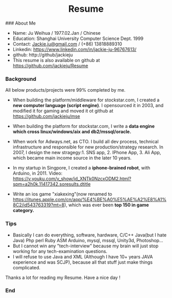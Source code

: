 <h1 align = "center">Resume</h1>
### About Me

- Name: Ju Weihua / 1977.02.Jan / Chinese 
- Education: Shanghai University Computer Science Dept. 1999
- Contact: Jackie.ju@gmail.com / (+86) 13818889310
- Linkedin: https://www.linkedin.com/in/jackie-ju-96767613/
- github: http://github/jackieju
- This resume is also available on github at https://github.com/jackieju/Resume 

### Background
All below products/projects were 99% completed by me.

- When building the platform/middleware for stockstar.com, I created a **new computer language (script engine)**. I opensourced it in 2003, and modified it for gaming and moved it ot github at https://github.com/jackieju/mse 

- When building the platform for stockstar.com, I write a **data engine which cross linux/windows/aix and db2/mssql/oracle.**

- When work for Adways.net, as CTO. I build all dev process, technical infrastructure and responsible for new production/strategy research. In 2007, I design the new stragegy:1. SNS app, 2. IPhone App, 3. Ali App, which became  main income source in the later 10 years.

- In my startup in Singpore, I created a **iphone-brained robot**, with Arduino, in 2011. Video: https://v.youku.com/v_show/id_XNTk0NzcxODM2.html?spm=a2h0k.11417342.soresults.dtitle

- Write an ios game "xiakexing"(now renamed to https://itunes.apple.com/cn/app/%E4%BE%A0%E5%AE%A2%E8%A1%8C2/id543763319?mt=8), which was ever been **top 150 in game category.**


### Tips
- Basically I can do everything, software, hardware, C/C++ Java(but I hate Java) Php perl Ruby ASM Arduino, mysql, mssql, Unity3d, Photoshop... 
-  But I cannot win any "tech-interview" because my brain will just stop working for any tech-examination questions.
- I will refuse to use Java and XML (Although I have 10+ years JAVA experience and was SCJP), because all that stuff just make things complicated.

Thanks a lot for reading my Resume.
Have a nice day !


### End
